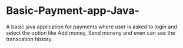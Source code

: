 # Basic-Payment-app-Java-
A basic java application for payments where user is asked to login and select the option like Add money, Send moneny and even can see the transcation history.
